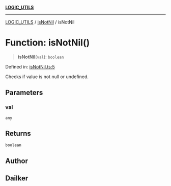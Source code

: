 [**LOGIC_UTILS**](../../README.md)

***

[LOGIC_UTILS](../../README.md) / [isNotNil](../README.md) / isNotNil

# Function: isNotNil()

> **isNotNil**(`val`): `boolean`

Defined in: [isNotNil.ts:5](https://github.com/dailker/everyutil/blob/2581c2d178bc530a012cdac45251b2404ba4d9ac/src/logic/isNotNil.ts#L5)

Checks if value is not null or undefined.

## Parameters

### val

`any`

## Returns

`boolean`

## Author

## Dailker
